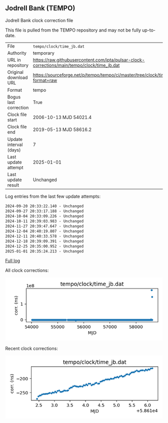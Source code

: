 
## Jodrell Bank (TEMPO)

Jodrell Bank clock correction file

This file is pulled from the TEMPO repository and may not be fully
up-to-date.

|     |     |
|:--- |:--- |
| File | `tempo/clock/time_jb.dat` |
| Authority | temporary |
| URL in repository | <https://raw.githubusercontent.com/ipta/pulsar-clock-corrections/main/tempo/clock/time_jb.dat> |
| Original download URL | <https://sourceforge.net/p/tempo/tempo/ci/master/tree/clock/time_jb.dat?format=raw> |
| Format | tempo |
| Bogus last correction | True |
| Clock file start | 2006-10-13 MJD 54021.4 |
| Clock file end | 2019-05-13 MJD 58616.2 |
| Update interval (days) | 7 |
| Last update attempt | 2025-01-01 |
| Last update result | Unchanged |

Log entries from the last few update attempts:
```
2024-09-20 20:33:22.140 - Unchanged
2024-09-27 20:33:17.188 - Unchanged
2024-10-04 20:33:09.226 - Unchanged
2024-10-11 20:39:03.983 - Unchanged
2024-11-27 20:39:47.647 - Unchanged
2024-12-04 20:40:19.807 - Unchanged
2024-12-11 20:40:33.578 - Unchanged
2024-12-18 20:39:09.391 - Unchanged
2024-12-25 20:35:00.952 - Unchanged
2025-01-01 20:35:24.213 - Unchanged
```
[Full log](https://raw.githubusercontent.com/ipta/pulsar-clock-corrections/main/log/tempo/clock/time_jb.dat.log)


All clock corrections:

![plot of all clock corrections](time_jb.dat.png "All corrections")

Recent clock corrections:

![plot of recent clock corrections](time_jb.dat.short.png "Recent corrections")

